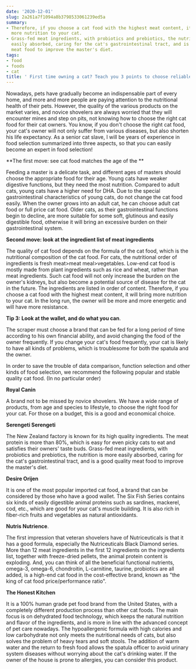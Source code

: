 ```yaml
---
date: '2020-12-01'
slug: 2a261a7f1094a8b3798533061239ed5a
summary:
- Therefore, if you choose a cat food with the highest meat content, it will bring
  more nutrition to your cat.
- Grass-fed meat ingredients, with probiotics and prebiotics, the nutrition is more
  easily absorbed, caring for the cat's gastrointestinal tract, and is a good quality
  meat food to improve the master's diet.
tags:
- food
- foods
- cat
title: ' First time owning a cat? Teach you 3 points to choose reliable cat food '
---
```


 Nowadays, pets have gradually become an indispensable part of every home, and more and more people are paying attention to the nutritional health of their pets. However, the quality of the various products on the market varies, and novice shovelers are always worried that they will encounter mines and step on pits, not knowing how to choose the right cat food for their cat owners. You know, if you don't choose the right cat food, your cat's owner will not only suffer from various diseases, but also shorten his life expectancy. As a senior cat slave, I will be years of experience in food selection summarized into three aspects, so that you can easily become an expert in food selection!

 **The first move: see cat food matches the age of the **

Feeding a master is a delicate task, and different ages of masters should choose the appropriate food for their age. Young cats have weaker digestive functions, but they need the most nutrition. Compared to adult cats, young cats have a higher need for DHA. Due to the special gastrointestinal characteristics of young cats, do not change the cat food easily. When the owner grows into an adult cat, he can choose adult cat food or full price cat food. Older cats, as their gastrointestinal functions begin to decline, are more suitable for some soft, glutinous and easily digestible food, otherwise it will bring an excessive burden on their gastrointestinal system.

 **Second move: look at the ingredient list of meat ingredients**

The quality of cat food depends on the formula of the cat food, which is the nutritional composition of the cat food. For cats, the nutritional order of ingredients is fresh meat&gt;meat meal&gt;vegetables. Low-end cat food is mostly made from plant ingredients such as rice and wheat, rather than meat ingredients. Such cat food will not only increase the burden on the owner's kidneys, but also become a potential source of disease for the cat in the future. The ingredients are listed in order of content. Therefore, if you choose a cat food with the highest meat content, it will bring more nutrition to your cat. In the long run, the owner will be more and more energetic and will have more resistance.

 **Tip 3: Look at the wallet, and do what you can**.

The scraper must choose a brand that can be fed for a long period of time according to his own financial ability, and avoid changing the food of the owner frequently. If you change your cat's food frequently, your cat is likely to have all kinds of problems, which is troublesome for both the spatula and the owner.

In order to save the trouble of data comparison, function selection and other kinds of food selection, we recommend the following popular and stable quality cat food. (In no particular order)

 **Royal Canin**

A brand not to be missed by novice shovelers. We have a wide range of products, from age and species to lifestyle, to choose the right food for your cat. For those on a budget, this is a good and economical choice.

 **Serengeti Serengeti**

The New Zealand factory is known for its high quality ingredients. The meat protein is more than 80%, which is easy for even picky cats to eat and satisfies their owners' taste buds. Grass-fed meat ingredients, with probiotics and prebiotics, the nutrition is more easily absorbed, caring for the cat's gastrointestinal tract, and is a good quality meat food to improve the master's diet.

 **Desire Orijen**

It is one of the most popular imported cat food, a brand that can be considered by those who have a good wallet. The Six Fish Series contains six kinds of easily digestible animal proteins such as sardines, mackerel, cod, etc., which are good for your cat's muscle building. It is also rich in fiber-rich fruits and vegetables as natural antioxidants.

 **Nutris Nutrience**.

The first impression that veteran shovelers have of Nutriceuticals is that it has a good formula, especially the Nutriceuticals Black Diamond series. More than 12 meat ingredients in the first 12 ingredients on the ingredients list, together with freeze-dried pellets, the animal protein content is exploding. And, you can think of all the beneficial functional nutrients, omega-3, omega-6, chondroitin, L-carnitine, taurine, probiotics are all added, is a high-end cat food in the cost-effective brand, known as "the king of cat food price/performance ratio".

 **The Honest Kitchen**

It is a 100% human grade pet food brand from the United States, with a completely different production process than other cat foods. The main focus is on dehydrated food technology, which keeps the natural nutrition and flavor of the ingredients, and is more in line with the advanced concept of pet care nowadays. The hypoallergenic formula with high calories and low carbohydrate not only meets the nutritional needs of cats, but also solves the problem of heavy tears and soft stools. The addition of warm water and the return to fresh food allows the spatula officer to avoid urinary system diseases without worrying about the cat's drinking water. If the owner of the house is prone to allergies, you can consider this product.

  

 
        